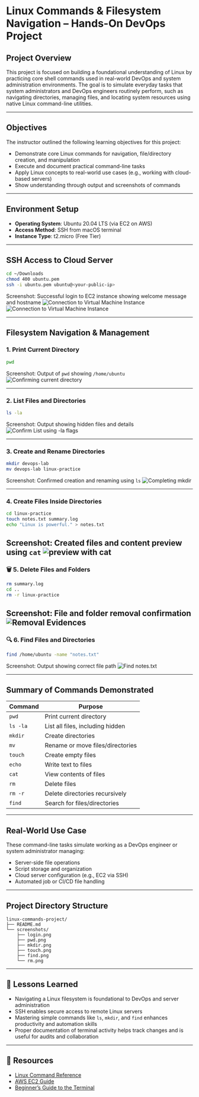 # Linux Commands & Filesystem Navigation – Hands-On DevOps Project

## Project Overview

This project is focused on building a foundational understanding of Linux by practicing core shell commands used in real-world DevOps and system administration environments. The goal is to simulate everyday tasks that system administrators and DevOps engineers routinely perform, such as navigating directories, managing files, and locating system resources using native Linux command-line utilities.

---

## Objectives

The instructor outlined the following learning objectives for this project:

- Demonstrate core Linux commands for navigation, file/directory creation, and manipulation
- Execute and document practical command-line tasks
- Apply Linux concepts to real-world use cases (e.g., working with cloud-based servers)
- Show understanding through output and screenshots of commands

---

## Environment Setup

- **Operating System**: Ubuntu 20.04 LTS (via EC2 on AWS)
- **Access Method**: SSH from macOS terminal
- **Instance Type**: t2.micro (Free Tier)

---

## SSH Access to Cloud Server

```bash
cd ~/Downloads
chmod 400 ubuntu.pem
ssh -i ubuntu.pem ubuntu@<your-public-ip>
````

Screenshot: Successful login to EC2 instance showing welcome message and hostname
![Connection to Virtual Machine Instance](./assets/virtual_machine_connection.png)
![Connection to Virtual Machine Instance](./assets/connection2.png)

---

## Filesystem Navigation & Management

### 1. Print Current Directory

```bash
pwd
```

Screenshot: Output of `pwd` showing `/home/ubuntu`
![Confirming current directory](./assets/pwd.png)


---

### 2. List Files and Directories

```bash
ls -la
```

Screenshot: Output showing hidden files and details
![Confirm List using -la flags](./assets/pwd_ls.png)

---

### 3. Create and Rename Directories

```bash
mkdir devops-lab
mv devops-lab linux-practice
```

Screenshot: Confirmed creation and renaming using `ls`
![Completing mkdir](assets/mkdir_devops-lab-to-linux-practice.png)

---

### 4. Create Files Inside Directories

```bash
cd linux-practice
touch notes.txt summary.log
echo "Linux is powerful." > notes.txt
```

Screenshot: Created files and content preview using `cat`
![preview with cat](assets/preview_with_cat.png)
---

### 🗑️ 5. Delete Files and Folders

```bash
rm summary.log
cd ..
rm -r linux-practice
```

Screenshot: File and folder removal confirmation
![Removal Evidences](assets/sudo_rms.png)
---

### 🔍 6. Find Files and Directories

```bash
find /home/ubuntu -name "notes.txt"
```

Screenshot: Output showing correct file path
![Find notes.txt](assets/find_name.png)

---

## Summary of Commands Demonstrated

| Command  | Purpose                          |
| -------- | -------------------------------- |
| `pwd`    | Print current directory          |
| `ls -la` | List all files, including hidden |
| `mkdir`  | Create directories               |
| `mv`     | Rename or move files/directories |
| `touch`  | Create empty files               |
| `echo`   | Write text to files              |
| `cat`    | View contents of files           |
| `rm`     | Delete files                     |
| `rm -r`  | Delete directories recursively   |
| `find`   | Search for files/directories     |

---

## Real-World Use Case

These command-line tasks simulate working as a DevOps engineer or system administrator managing:

* Server-side file operations
* Script storage and organization
* Cloud server configuration (e.g., EC2 via SSH)
* Automated job or CI/CD file handling

---

## Project Directory Structure

```
linux-commands-project/
├── README.md
└── screenshots/
    ├── login.png
    ├── pwd.png
    ├── mkdir.png
    ├── touch.png
    ├── find.png
    └── rm.png
```
---

## 🧠 Lessons Learned

* Navigating a Linux filesystem is foundational to DevOps and server administration
* SSH enables secure access to remote Linux servers
* Mastering simple commands like `ls`, `mkdir`, and `find` enhances productivity and automation skills
* Proper documentation of terminal activity helps track changes and is useful for audits and collaboration

---

## 🔗 Resources

* [Linux Command Reference](https://linux.die.net/man/)
* [AWS EC2 Guide](https://docs.aws.amazon.com/ec2/)
* [Beginner’s Guide to the Terminal](https://ubuntu.com/tutorials/command-line-for-beginners)

